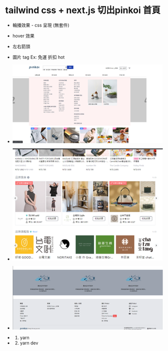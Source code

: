 # tailwind css + next.js 切出pinkoi 首頁
- 輪播效果 - css 呈現 (無套件)
- hover 效果
- 左右箭頭
- 圖片 tag  Ex: 免運 折扣 hot
- ![image](https://github.com/baby230211/pinkoi_from_scratch/blob/main/demoImg/1.png)
- ![image](https://github.com/baby230211/pinkoi_from_scratch/blob/main/demoImg/2.png)
- ![image](https://github.com/baby230211/pinkoi_from_scratch/blob/main/demoImg/3.png)

- 1. yarn 
- 2. yarn dev
